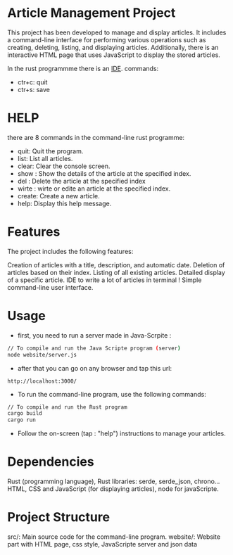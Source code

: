 # Article Management Project
This project has been developed to manage and display articles. It includes a command-line interface for performing various operations such as creating, deleting, listing, and displaying articles. Additionally, there is an interactive HTML page that uses JavaScript to display the stored articles.

In the rust programmme there is an [IDE](https://github.com/Kofituo/pound/blob/search_arrows/src/main.rs). commands:
- ctr+c: quit
- ctr+s: save

# HELP
there are 8 commands in the command-line rust programme:

- quit: Quit the program.
- list: List all articles.
- clear: Clear the console screen.
- show <index>: Show the details of the article at the specified index.
- del <index>: Delete the article at the specified index
- wirte <index>: wirte or edite an article at the specified index.
- create: Create a new article.
- help: Display this help message.

# Features
The project includes the following features:

Creation of articles with a title, description, and automatic date.
Deletion of articles based on their index.
Listing of all existing articles.
Detailed display of a specific article.
IDE to write a lot of articles in terminal !
Simple command-line user interface.
# Usage
- first, you need to run a server made in Java-Scrpite :
```bash
// To compile and run the Java Scripte program (server)
node website/server.js
```
- after that you can go on any browser and tap this url:
```
http://localhost:3000/
```


- To run the command-line program, use the following commands:
```bash
// To compile and run the Rust program
cargo build
cargo run
```

- Follow the on-screen (tap : "help") instructions to manage your articles.


 # Dependencies
Rust (programming language),
Rust libraries: serde, serde_json, chrono...
HTML, CSS and JavaScript (for displaying articles),
node for javaScripte.
# Project Structure
src/: Main source code for the command-line program.
website/: Website part with HTML page, css style, JavaScripte server and json data 
